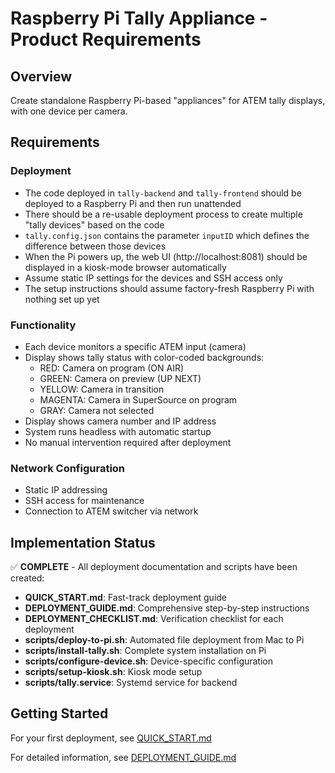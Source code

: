 # Raspberry Pi Tally Appliance - Product Requirements

## Overview

Create standalone Raspberry Pi-based "appliances" for ATEM tally displays, with one device per camera.

## Requirements

### Deployment

- The code deployed in `tally-backend` and `tally-frontend` should be deployed to a Raspberry Pi and then run unattended
- There should be a re-usable deployment process to create multiple "tally devices" based on the code
- `tally.config.json` contains the parameter `inputID` which defines the difference between those devices
- When the Pi powers up, the web UI (http://localhost:8081) should be displayed in a kiosk-mode browser automatically
- Assume static IP settings for the devices and SSH access only
- The setup instructions should assume factory-fresh Raspberry Pi with nothing set up yet

### Functionality

- Each device monitors a specific ATEM input (camera)
- Display shows tally status with color-coded backgrounds:
  - RED: Camera on program (ON AIR)
  - GREEN: Camera on preview (UP NEXT)
  - YELLOW: Camera in transition
  - MAGENTA: Camera in SuperSource on program
  - GRAY: Camera not selected
- Display shows camera number and IP address
- System runs headless with automatic startup
- No manual intervention required after deployment

### Network Configuration

- Static IP addressing
- SSH access for maintenance
- Connection to ATEM switcher via network

## Implementation Status

✅ **COMPLETE** - All deployment documentation and scripts have been created:

- **QUICK_START.md**: Fast-track deployment guide
- **DEPLOYMENT_GUIDE.md**: Comprehensive step-by-step instructions
- **DEPLOYMENT_CHECKLIST.md**: Verification checklist for each deployment
- **scripts/deploy-to-pi.sh**: Automated file deployment from Mac to Pi
- **scripts/install-tally.sh**: Complete system installation on Pi
- **scripts/configure-device.sh**: Device-specific configuration
- **scripts/setup-kiosk.sh**: Kiosk mode setup
- **scripts/tally.service**: Systemd service for backend

## Getting Started

For your first deployment, see [QUICK_START.md](QUICK_START.md)

For detailed information, see [DEPLOYMENT_GUIDE.md](DEPLOYMENT_GUIDE.md)
